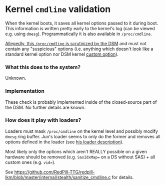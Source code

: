 # Kernel `cmdline` validation

When the kernel boots, it saves all kernel options passed to it during boot. This information is written pretty early to 
the kernel's log (can be viewed e.g. using `dmesg`). Programmatically it is also available in `/proc/cmdline`.

[Allegedly, this `/proc/cmdline` is scrutinized by the DSM](https://xpenology.com/forum/topic/6253-dsm-61x-loader/?do=findComment&comment=54229) 
and must not contain any "suspicious" options (i.e. anything which doesn't look like a standard kernel option nor DSM 
kernel [custom option](dsm-kernel-params.md)).


### What this does to the system?
Unknown.


### Implementation
These check is probably implemented inside of the closed-source part of the DSM. No further details are known.


### How does it play with loaders?
Loaders must mask `/proc/cmdline` on the kernel level and possibly modify `dmesg` ring buffer. Jun's loader seems to
only do the former and removes all options defined in the loader (see [his loader description](../Jun%20loader/README.md#configuration)).

Most likely only the options which aren't REALLY possible on a given hardware should be removed (e.g. `SasIdxMap=` on a 
DS without SAS) + all custom ones (e.g. `vid=`).

See https://github.com/RedPill-TTG/redpill-lkm/blob/master/internal/stealth/sanitize_cmdline.c for details.
